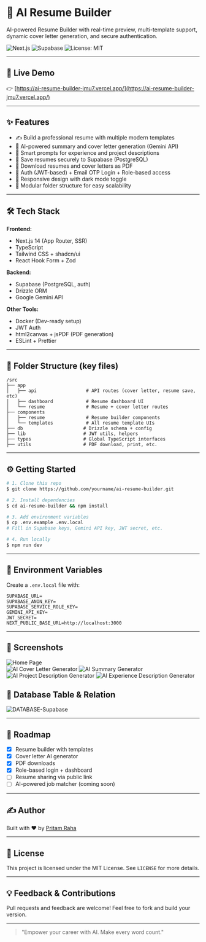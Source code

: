 # 💼 AI Resume Builder

AI-powered Resume Builder with real-time preview, multi-template support, dynamic cover letter generation, and secure authentication.

![Next.js](https://img.shields.io/badge/Next.js-14-blue)
![Supabase](https://img.shields.io/badge/Supabase-PostgreSQL-green)
![License: MIT](https://img.shields.io/badge/license-MIT-blue.svg)

---

## 🚀 Live Demo

👉 [https://ai-resume-builder-jmu7.vercel.app/](https://ai-resume-builder-jmu7.vercel.app/)

---

## ✨ Features

- ✍️ Build a professional resume with multiple modern templates
- 🤖 AI-powered summary and cover letter generation (Gemini API)
- 🧠 Smart prompts for experience and project descriptions
- 💾 Save resumes securely to Supabase (PostgreSQL)
- 📄 Download resumes and cover letters as PDF
- 🔐 Auth (JWT-based) + Email OTP Login + Role-based access
- 🎨 Responsive design with dark mode toggle
- 🧩 Modular folder structure for easy scalability

---

## 🛠 Tech Stack

**Frontend:**
- Next.js 14 (App Router, SSR)
- TypeScript
- Tailwind CSS + shadcn/ui
- React Hook Form + Zod

**Backend:**
- Supabase (PostgreSQL, auth)
- Drizzle ORM
- Google Gemini API

**Other Tools:**
- Docker (Dev-ready setup)
- JWT Auth
- html2canvas + jsPDF (PDF generation)
- ESLint + Prettier

---

## 📁 Folder Structure (key files)

```
/src
├── app
│   ├── api                  # API routes (cover letter, resume save, etc)
│   ├── dashboard            # Resume dashboard UI
│   └── resume               # Resume + cover letter routes
├── components
│   ├── resume               # Resume builder components
│   └── templates            # All resume template UIs
├── db                      # Drizzle schema + config
├── lib                     # JWT utils, helpers
├── types                   # Global TypeScript interfaces
├── utils                   # PDF download, print, etc.
```

---

## ⚙️ Getting Started

```bash
# 1. Clone this repo
$ git clone https://github.com/yourname/ai-resume-builder.git

# 2. Install dependencies
$ cd ai-resume-builder && npm install

# 3. Add environment variables
$ cp .env.example .env.local
# Fill in Supabase keys, Gemini API key, JWT secret, etc.

# 4. Run locally
$ npm run dev
```

---

## 🔐 Environment Variables

Create a `.env.local` file with:
```env
SUPABASE_URL=
SUPABASE_ANON_KEY=
SUPABASE_SERVICE_ROLE_KEY=
GEMINI_API_KEY=
JWT_SECRET=
NEXT_PUBLIC_BASE_URL=http://localhost:3000
```

---

## 📸 Screenshots

![Home Page](<Screenshot 2025-04-08 131334.png>)\
![AI Cover Letter Generator](<Screenshot 2025-04-08 131916-1.png>)
![AI Summary Generator](<Screenshot 2025-04-08 132110.png>)
![AI Project Description Generator](<Screenshot 2025-04-08 132505.png>)
![AI Experience Description Generator](<Screenshot 2025-04-08 132606.png>)

## 🚀 Database Table & Relation

![DATABASE-Supabase](<supabase-schema-srfyktjobxlbtizbbfrp (4).png>)

---

## 📌 Roadmap

- [x] Resume builder with templates
- [x] Cover letter AI generator
- [x] PDF downloads
- [x] Role-based login + dashboard
- [ ] Resume sharing via public link
- [ ] AI-powered job matcher (coming soon)

---

## ✍️ Author

Built with ❤️ by [Pritam Raha](https://github.com/pritam16raha)

---

## 📄 License

This project is licensed under the MIT License. See `LICENSE` for more details.

---

## 💡 Feedback & Contributions

Pull requests and feedback are welcome! Feel free to fork and build your version.

---

> "Empower your career with AI. Make every word count."

